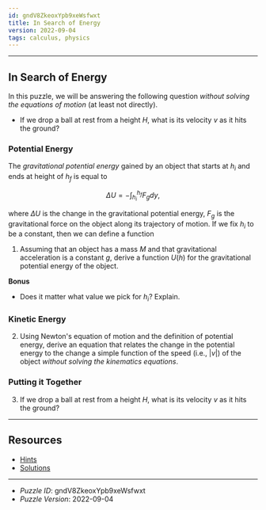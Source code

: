 ```yaml
---
id: gndV8ZkeoxYpb9xeWsfwxt
title: In Search of Energy
version: 2022-09-04
tags: calculus, physics
---
```


--------------------------------------------------------------------------------------------

## In Search of Energy

In this puzzle, we will be answering the following question _without solving the
equations of motion_ (at least not directly).

*  If we drop a ball at rest from a height $H$, what is its velocity $v$ as it hits the
   ground?

### Potential Energy

The _gravitational potential energy_ gained by an object that starts at $h_i$ and ends at
height of $h_f$ is equal to

$$
\Delta U = -\int_{h_i}^{h_f} F_g dy,
$$

where $\Delta U$ is the change in the gravitational potential energy, $F_g$ is the
gravitational force on the object along its trajectory of motion. If we fix $h_i$ to be
a constant, then we can define a function

1. Assuming that an object has a mass $M$ and that gravitational acceleration is a
   constant $g$, derive a function $U(h)$ for the gravitational potential energy of the
   object.

__Bonus__

* Does it matter what value we pick for $h_i$? Explain.

### Kinetic Energy

2. Using Newton's equation of motion and the definition of potential energy, derive an
   equation that relates the change in the potential energy to the change a simple function
   of the speed (i.e., $|v|$) of the object _without solving the kinematics equations_.

### Putting it Together

3. If we drop a ball at rest from a height $H$, what is its velocity $v$ as it hits the
   ground?

--------------------------------------------------------------------------------------------

## Resources

* [Hints](gndV8ZkeoxYpb9xeWsfwxt-hints.md)
* [Solutions](gndV8ZkeoxYpb9xeWsfwxt-solutions.md)

--------------------------------------------------------------------------------------------

* _Puzzle ID_: gndV8ZkeoxYpb9xeWsfwxt
* _Puzzle Version_: 2022-09-04
